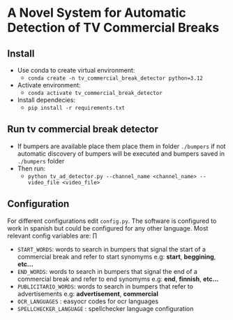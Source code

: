 # A Novel System for Automatic Detection of TV Commercial Breaks

## Install
* Use conda to create virtual environment:
    * ` conda create -n tv_commercial_break_detector python=3.12 ` 
* Activate environment:
    * `conda activate tv_commercial_break_detector `
* Install dependecies: 
    * `pip install -r requirements.txt`

## Run tv commercial break detector


* If bumpers are available place them place them in folder `./bumpers` if not automatic discovery of bumpers will be executed and bumpers saved in `./bumpers` folder
* Then run: 
    * ` python tv_ad_detector.py --channel_name <channel_name> --video_file <video_file> `


## Configuration

For different configurations edit `config.py`. The software is configured to work in spanish but could be configured for any other language. Most relevant config variables are: ∏

* `START_WORDS`: words to search in bumpers that signal the start of a commercial break and refer to start synomyms e.g: __start__, __beggining__, __etc...__
* `END_WORDS`: words to search in bumpers that signal the end of a commercial break and refer to end synomyms e.g: __end__, __finnish__, __etc...__
* `PUBLICITARIO_WORDS`:  words to search in bumpers that refer to advertisements e.g: __advertisement__, __commercial__
* `OCR_LANGUAGES` : easyocr codes for ocr languages
* `SPELLCHECKER_LANGUAGE` : spellchecker language configuration